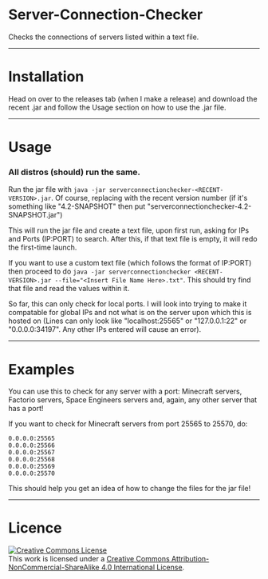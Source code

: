# Server-Connection-Checker

Checks the connections of servers listed within a text file.

---


# Installation
Head on over to the releases tab (when I make a release) and download the recent .jar and follow the Usage section on how to use the .jar file.


---


# Usage
### All distros (should) run the same.

Run the jar file with ```java -jar serverconnectionchecker-<RECENT-VERSION>.jar```. Of course, replacing <RECENT-VERSION> with the recent version number (if it's something like "4.2-SNAPSHOT" then put "serverconnectionchecker-4.2-SNAPSHOT.jar")

This will run the jar file and create a text file, upon first run, asking for IPs and Ports (IP:PORT) to search. After this, if that text file is empty, it will redo the first-time launch.

If you want to use a custom text file (which follows the format of IP:PORT) then proceed to do ```java -jar serverconnectionchecker <RECENT-VERSION>.jar --file="<Insert File Name Here>.txt"```. This should try find that file and read the values within it.

So far, this can only check for local ports. I will look into trying to make it compatable for global IPs and not what is on the server upon which this is hosted on (Lines can only look like "localhost:25565" or "127.0.0.1:22" or "0.0.0.0:34197". Any other IPs entered will cause an error).


---

# Examples

You can use this to check for any server with a port: Minecraft servers, Factorio servers, Space Engineers servers and, again, any other server that has a port!

If you want to check for Minecraft servers from port 25565 to 25570, do:
```
0.0.0.0:25565
0.0.0.0:25566
0.0.0.0:25567
0.0.0.0:25568
0.0.0.0:25569
0.0.0.0:25570
```

This should help you get an idea of how to change the files for the jar file!


---


# Licence


<a rel="license" href="http://creativecommons.org/licenses/by-nc-sa/4.0/"><img alt="Creative Commons License" style="border-width:0" src="https://i.creativecommons.org/l/by-nc-sa/4.0/88x31.png" /></a><br />This work is licensed under a <a rel="license" href="http://creativecommons.org/licenses/by-nc-sa/4.0/">Creative Commons Attribution-NonCommercial-ShareAlike 4.0 International License</a>.
